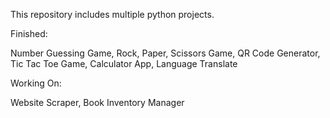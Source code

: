 This repository includes multiple python projects.

Finished:

Number Guessing Game, Rock, Paper, Scissors Game, QR Code Generator, Tic Tac Toe Game, Calculator App, Language Translate

Working On:

Website Scraper, Book Inventory Manager
